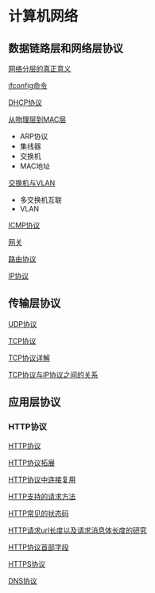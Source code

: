 # 计算机网络

## 数据链路层和网络层协议

[网络分层的真正意义](./subfile/_1网络分层的真正意义.md)

[ifconfig命令](./subfile/_2ifconfig命令.md)

[DHCP协议](./subfile/_3DHCP协议.md)

[从物理层到MAC层](./subfile/_4从物理层到MAC层.md)

- ARP协议
- 集线器
- 交换机
- MAC地址

[交换机与VLAN](./subfile/_5交换机与VLAN.md)

- 多交换机互联
- VLAN

[ICMP协议](./subfile/_6ICMP协议（ping）.md)

[网关](./subfile/_7网关.md)

[路由协议](./subfile/_8路由协议.md)

[IP协议](./subfile/_19IP协议.md)

## 传输层协议

[UDP协议](./subfile/_9UDP协议.md)

[TCP协议](./subfile/_10TCP协议.md)

[TCP协议详解](./subfile/_11TCP协议原理详解.md)

[TCP协议与IP协议之间的关系](./subfile/_20TCP协议和IP协议之间的关系.md)

## 应用层协议

### HTTP协议

[HTTP协议](./subfile/_13HTTP协议.md)

[HTTP协议拓展](./subfile/_14HTTP协议拓展.md)

[HTTP协议中连接复用](./subfile/_15HTTP协议中连接复用机制.md)

[HTTP支持的请求方法](./subfile/_16HTTP支持的请求方法.md)

[HTTP常见的状态码](./subfile/_17HTTP协议常见的状态码.md)

[HTTP请求url长度以及请求消息体长度的研究](./subfile/_18HTTP请求url长度以及请求消息体长度的研究.md)

[HTTP协议首部字段](./subfile/_21HTTP协议首部字段.md)

[HTTPS协议](./subfile/_22HTTPS协议.md)



[DNS协议](./subfile/_23DNS协议.md)